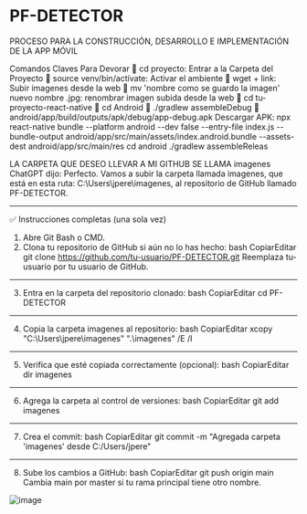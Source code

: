 # PF-DETECTOR

PROCESO PARA LA CONSTRUCCIÓN, DESARROLLO E IMPLEMENTACIÓN DE LA APP MÓVIL

Comandos Claves Para Devorar
	cd proyecto: Entrar a la Carpeta del Proyecto
	source venv/bin/actívate: Activar el ambiente
	wget + link: Subir imagenes desde la web
	mv 'nombre como se guardo la imagen' nuevo nombre .jpg: renombrar imagen subida desde la web
	cd tu-proyecto-react-native
	cd Android
	./gradlew assembleDebug
	android/app/build/outputs/apk/debug/app-debug.apk
Descargar APK:
npx react-native bundle --platform android --dev false --entry-file index.js --bundle-output android/app/src/main/assets/index.android.bundle --assets-dest android/app/src/main/res
cd android
./gradlew assembleReleas

LA CARPETA QUE DESEO LLEVAR A MI GITHUB SE LLAMA imagenes
ChatGPT dijo:
Perfecto. Vamos a subir la carpeta llamada imagenes, que está en esta ruta:
C:\Users\jpere\imagenes, al repositorio de GitHub llamado PF-DETECTOR.
________________________________________
✅ Instrucciones completas (una sola vez)
1. Abre Git Bash o CMD.
2. Clona tu repositorio de GitHub si aún no lo has hecho:
bash
CopiarEditar
git clone https://github.com/tu-usuario/PF-DETECTOR.git
Reemplaza tu-usuario por tu usuario de GitHub.
________________________________________
3. Entra en la carpeta del repositorio clonado:
bash
CopiarEditar
cd PF-DETECTOR
________________________________________
4. Copia la carpeta imagenes al repositorio:
bash
CopiarEditar
xcopy "C:\Users\jpere\imagenes" ".\imagenes" /E /I
________________________________________
5. Verifica que esté copiada correctamente (opcional):
bash
CopiarEditar
dir imagenes
________________________________________
6. Agrega la carpeta al control de versiones:
bash
CopiarEditar
git add imagenes
________________________________________
7. Crea el commit:
bash
CopiarEditar
git commit -m "Agregada carpeta 'imagenes' desde C:/Users/jpere"
________________________________________
8. Sube los cambios a GitHub:
bash
CopiarEditar
git push origin main
Cambia main por master si tu rama principal tiene otro nombre.
 

![image](https://github.com/user-attachments/assets/602ca023-90d2-4e4e-9fed-1d84d69bff2d)

